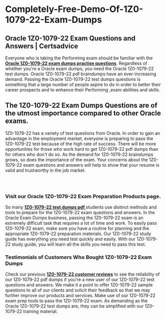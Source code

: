 # Completely-Free-Demo-Of-1Z0-1079-22-Exam-Dumps
<h2><strong>Oracle 1Z0-1079-22 Exam Questions and Answers | Certsadvice</strong></h2> <p>Everyone who is taking the Performing exam should be familiar with the <a href="http://www.certsadvice.com/oracle/1z0-1079-22-practice-questions"><strong>Oracle 1Z0-1079-22 exam dumps practise questions</strong></a>. Regardless of whether you&#39;re a Oracle exam dumps, you need the Oracle 1Z0-1079-22 test dumps. Oracle 1Z0-1079-22 pdf braindumps have an ever-increasing demand. Passing the Oracle 1Z0-1079-22 test dumps questions is something that a large number of people aspire to do in order to better their career prospects and to enhance their Performing ,exam abilities and skills.</p> <h2><strong>The 1Z0-1079-22 Exam Dumps Questions are of the utmost importance compared to other Oracle exams.</strong></h2> <p>1Z0-1079-22 has a variety of test questions from Oracle. In order to gain an advantage in the employment market, everyone is preparing to pass the 1Z0-1079-22 test because of the high rate of success. There will be more opportunities for those who work hard to get 1Z0-1079-22 pdf dumps than for others who don&#39;t do so. As the demand for 1Z0-1079-22 braindumps grows, so does the importance of the exam. Your concerns about the 1Z0-1079-22 exam questions and answers will help to show that your resume is valid and trustworthy in the job market.</p> <p><a href="http://www.certsadvice.com/oracle/1z0-1079-22-practice-questions" style="display: block; padding: 1em 0; text-align: center; "><img alt="" src="https://1.bp.blogspot.com/-RUOr8Wn-CRk/YUYAxC8kcHI/AAAAAAAAAnw/F7BbdI3tw8QDj5z8iX0vQAioQzKiUxduwCLcBGAsYHQ/s0/unnamed.jpg" /></a></p> <h3><strong>Visit our Oracle 1Z0-1079-22 Exam Preparation Products page.</strong></h3> <p>So many <a href="http://www.certsadvice.com/oracle/1z0-1079-22-practice-questions"><strong>1Z0-1079-22 test dumps pdf </strong></a>students use distinct methods and tools to prepare for the 1Z0-1079-22 exam questions and answers. In the Oracle Exam Dumps business, passing the 1Z0-1079-22 exam is an extremely difficult task that requires a lot of time and work. To easily pass 1Z0-1079-22 exam, make sure you have a routine for planning and the appropriate 1Z0-1079-22 preparation materials. Our 1Z0-1079-22 study guide has everything you need test quickly and easily. With our 1Z0-1079-22 study guide, you will learn all the skills you need to pass this test.</p> <h3><strong>Testimonials of Customers Who Bought 1Z0-1079-22 Exam Dumps</strong></h3> <p>Check our previous <a href="http://www.certsadvice.com/oracle/1z0-1079-22-practice-questions"><strong>1Z0-1079-22 customer reviews</strong></a> to see the reliability of our 1Z0-1079-22 pdf dumps if you&#39;re a new user of our 1Z0-1079-22 test questions and answers. We make it a point to offer 1Z0-1079-22 sample questions to all of our clients and solicit their feedback so that we may further improve our products and services. Make use of our 1Z0-1079-22 exam prep tools to pass the 1Z0-1079-22 exam. As demanding as the Oracle 1Z0-1079-22 test dumps are, they can be simplified with our 1Z0-1079-22 training material.</p>
